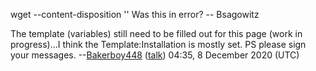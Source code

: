 wget --content-disposition '' Was this in error? -- Bsagowitz

The template (variables) still need to be filled out for this page (work
in progress)...I think the Template:Installation is mostly set. PS
please sign your messages. --[Bakerboy448](User:Bakerboy448 "wikilink")
([talk](User_talk:Bakerboy448 "wikilink")) 04:35, 8 December 2020 (UTC)
